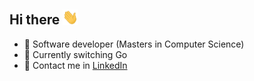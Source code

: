 <h2>Hi there <img src="https://raw.githubusercontent.com/ABSphreak/ABSphreak/master/gifs/Hi.gif" width="25px"></h2>

- :pushpin: Software developer (Masters in Computer Science)
- :seedling: Currently switching Go
- :speech_balloon: Contact me in [LinkedIn](https://www.linkedin.com/in/rita-lykova)
